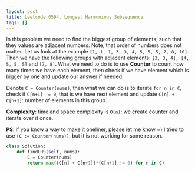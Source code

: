 ```yaml
---
layout: post
title: Leetcode 0594. Longest Harmonious Subsequence
tags: []
---
```


In this problem we need to find the biggest group of elements, such that they values are adjacent numbers. Note, that order of numbers does not matter. Let us look at the example `[1, 1, 1, 3, 3, 4, 5, 5, 5, 7, 8, 10]`. Then we have the following groups with adjacent elements: `[3, 3, 4], [4, 5, 5, 5]` and `[7, 8]`. What we need to do is to use **Counter** to count how many times we have each element, then check if we have element which is bigger by one and update our answer if needed.

Denote `C = Counter(nums)`, then what we can do is to iterate `for n in C`, check if `C[n+1] != 0`, that is we have next element and update `C[n] + C[n+1]`: number of elements in this group.

**Complexity**: time and space complexity is `O(n)`: we create counter and iterate over it once.

**PS**: if you know a way to make it oneliner, please let me know =) I tried to use `(C := Counter(nums))`, but it is not working for some reason.

```python
class Solution:
    def findLHS(self, nums):
        C = Counter(nums)
        return max((C[n] + C[n+1])*(C[n+1] != 0) for n in C)
```
